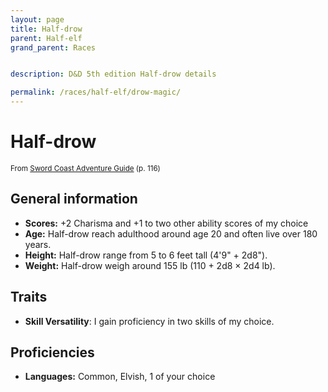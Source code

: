 ```yaml
---
layout: page
title: Half-drow
parent: Half-elf
grand_parent: Races


description: D&D 5th edition Half-drow details

permalink: /races/half-elf/drow-magic/
---
```


# Half-drow

<small>From <a target="_blank" href="https://dnd.wizards.com/products/tabletop-games/rpg-products/sc-adventurers-guide">Sword Coast Adventure Guide</a> (p. 116)</small>

## General information

- **Scores:** +2 Charisma and +1 to two other ability scores of my choice
- **Age:** Half-drow reach adulthood around age 20 and often live over 180 years.
- **Height:** Half-drow range from 5 to 6 feet tall (4'9" + 2d8").
- **Weight:** Half-drow weigh around 155 lb (110 + 2d8 × 2d4 lb).

## Traits

- **Skill Versatility**: I gain proficiency in two skills of my choice.

## Proficiencies

- **Languages:** Common, Elvish, 1 of your choice